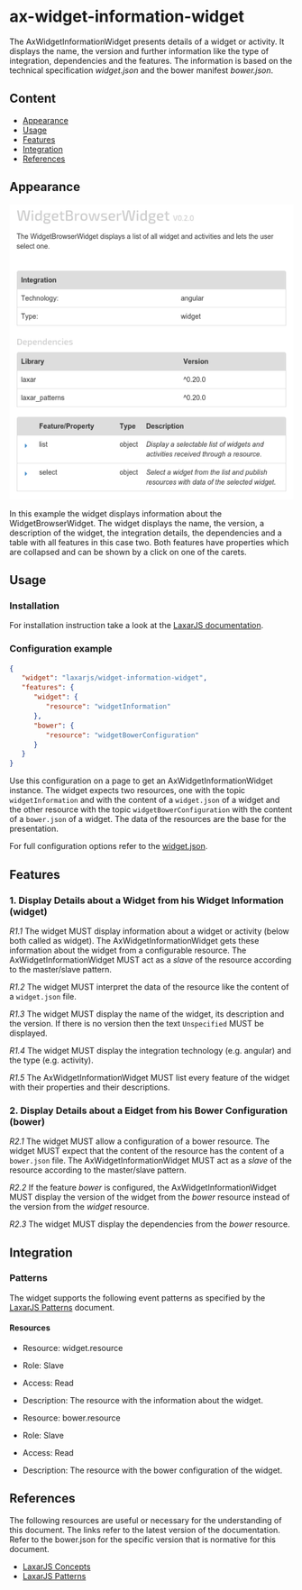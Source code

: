 # ax-widget-information-widget
The AxWidgetInformationWidget presents details of a widget or activity.
It displays the name, the version and further information like the type of integration, dependencies and the features.
The information is based on the technical specification *widget.json* and the bower manifest *bower.json*.

## Content
* [Appearance](#appearance)
* [Usage](#usage)
* [Features](#features)
* [Integration](#Integration)
* [References](#references)

## Appearance
![Illustration of the AxWidgetInformationWidget](docs/img/example.png)

In this example the widget displays information about the WidgetBrowserWidget.
The widget displays the name, the version, a description of the widget, the integration details, the dependencies and a table with all features in this case two.
Both features have properties which are collapsed and can be shown by a click on one of the carets.


## Usage

### Installation
For installation instruction take a look at the [LaxarJS documentation](https://github.com/LaxarJS/laxar/blob/master/docs/manuals/installing_widgets.md).

### Configuration example
```json
{
   "widget": "laxarjs/widget-information-widget",
   "features": {
      "widget": {
         "resource": "widgetInformation"
      },
      "bower": {
         "resource": "widgetBowerConfiguration"
      }
   }
}
```
Use this configuration on a page to get an AxWidgetInformationWidget instance.
The widget expects two resources, one with the topic `widgetInformation` and with the content of a `widget.json` of a widget and the other resource with the topic `widgetBowerConfiguration` with the content of a `bower.json` of a widget.
The data of the resources are the base for the presentation.

For full configuration options refer to the [widget.json](widget.json).

## Features

### 1. Display Details about a Widget from his Widget Information (widget)
*R1.1* The widget MUST display information about a widget or activity (below both called as widget).
The AxWidgetInformationWidget gets these information about the widget from a configurable resource.
The AxWidgetInformationWidget MUST act as a *slave* of the resource according to the master/slave pattern.

*R1.2* The widget MUST interpret the data of the resource like the content of a `widget.json` file.

*R1.3* The widget MUST display the name of the widget, its description and the version.
If there is no version then the text `Unspecified` MUST be displayed.

*R1.4* The widget MUST display the integration technology (e.g. angular) and the type (e.g. activity).

*R1.5* The AxWidgetInformationWidget MUST list every feature  of the widget with their properties and their descriptions.

### 2. Display Details about a Eidget from his Bower Configuration (bower)
*R2.1* The widget MUST allow a configuration of a bower resource.
The widget MUST expect that the content of the resource has the content of a `bower.json` file.
The AxWidgetInformationWidget MUST act as a *slave* of the resource according to the master/slave pattern.

*R2.2* If the feature *bower* is configured, the AxWidgetInformationWidget MUST display the version of the widget from the *bower* resource instead of the version from the *widget* resource.

*R2.3* The widget MUST display the dependencies from the *bower* resource.


## Integration
### Patterns
The widget supports the following event patterns as specified by the [LaxarJS Patterns] document.

#### Resources
* Resource: widget.resource
* Role: Slave
* Access: Read
* Description: The resource with the information about the widget.

* Resource: bower.resource
* Role: Slave
* Access: Read
* Description: The resource with the bower configuration of the widget.

## References
The following resources are useful or necessary for the understanding of this document.
The links refer to the latest version of the documentation.
Refer to the bower.json for the specific version that is normative for this document.

* [LaxarJS Concepts]
* [LaxarJS Patterns]

[LaxarJS Concepts]: https://github.com/LaxarJS/laxar/blob/master/docs/concepts.md "LaxarJS Concepts"
[LaxarJS Patterns]: https://github.com/LaxarJS/laxar_patterns/blob/master/docs/index.md "LaxarJS Patterns"
